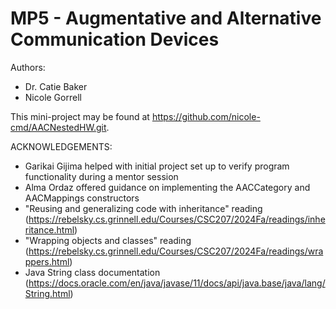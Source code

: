 # MP5 - Augmentative and Alternative Communication Devices

Authors:
* Dr. Catie Baker
* Nicole Gorrell

This mini-project may be found at <https://github.com/nicole-cmd/AACNestedHW.git>.

ACKNOWLEDGEMENTS:
- Garikai Gijima helped with initial project set up to verify program functionality during a mentor session
- Alma Ordaz offered guidance on implementing the AACCategory and AACMappings constructors
- "Reusing and generalizing code with inheritance" reading (https://rebelsky.cs.grinnell.edu/Courses/CSC207/2024Fa/readings/inheritance.html)
- "Wrapping objects and classes" reading (https://rebelsky.cs.grinnell.edu/Courses/CSC207/2024Fa/readings/wrappers.html)
- Java String class documentation (https://docs.oracle.com/en/java/javase/11/docs/api/java.base/java/lang/String.html)